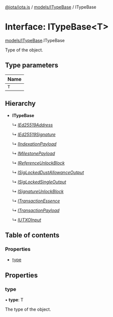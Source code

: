 [@iota/iota.js](../../README.md) / [models/ITypeBase](../../modules/models_itypebase.md) / ITypeBase

# Interface: ITypeBase<T\>

[models/ITypeBase](../../modules/models_itypebase.md).ITypeBase

Type of the object.

## Type parameters

Name |
------ |
`T` |

## Hierarchy

* **ITypeBase**

  ↳ [*IEd25519Address*](ied25519address.ied25519address.md)

  ↳ [*IEd25519Signature*](ied25519signature.ied25519signature.md)

  ↳ [*IIndexationPayload*](iindexationpayload.iindexationpayload.md)

  ↳ [*IMilestonePayload*](imilestonepayload.imilestonepayload.md)

  ↳ [*IReferenceUnlockBlock*](ireferenceunlockblock.ireferenceunlockblock.md)

  ↳ [*ISigLockedDustAllowanceOutput*](isiglockeddustallowanceoutput.isiglockeddustallowanceoutput.md)

  ↳ [*ISigLockedSingleOutput*](isiglockedsingleoutput.isiglockedsingleoutput.md)

  ↳ [*ISignatureUnlockBlock*](isignatureunlockblock.isignatureunlockblock.md)

  ↳ [*ITransactionEssence*](itransactionessence.itransactionessence.md)

  ↳ [*ITransactionPayload*](itransactionpayload.itransactionpayload.md)

  ↳ [*IUTXOInput*](iutxoinput.iutxoinput.md)

## Table of contents

### Properties

- [type](itypebase.itypebase.md#type)

## Properties

### type

• **type**: T

The type of the object.
